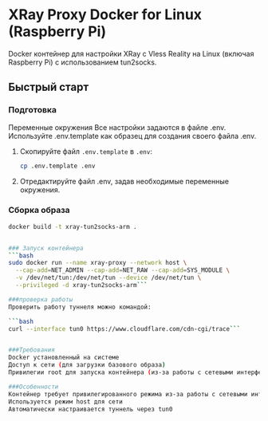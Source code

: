 # XRay Proxy Docker for Linux (Raspberry Pi)

Docker контейнер для настройки XRay с Vless Reality на Linux (включая Raspberry Pi) с использованием tun2socks.

## Быстрый старт
   
### Подготовка
Переменные окружения
Все настройки задаются в файле .env. Используйте .env.template как образец для создания своего файла .env.

1. Скопируйте файл `.env.template` в `.env`:
   ```bash
   cp .env.template .env

2. Отредактируйте файл .env, задав необходимые переменные окружения.

### Сборка образа
```bash
docker build -t xray-tun2socks-arm .


### Запуск контейнера
```bash
sudo docker run --name xray-proxy --network host \
  --cap-add=NET_ADMIN --cap-add=NET_RAW --cap-add=SYS_MODULE \
  -v /dev/net/tun:/dev/net/tun --device /dev/net/tun \
  --privileged -d xray-tun2socks-arm```

###проверка работы
Проверить работу туннеля можно командой:

```bash
curl --interface tun0 https://www.cloudflare.com/cdn-cgi/trace```


###Требования
Docker установленный на системе
Доступ к сети (для загрузки базового образа)
Привилегии root для запуска контейнера (из-за работы с сетевыми интерфейсами)

###Особенности
Контейнер требует привилегированного режима из-за работы с сетевыми интерфейсами
Используется режим host для сети
Автоматически настраивается туннель через tun0



